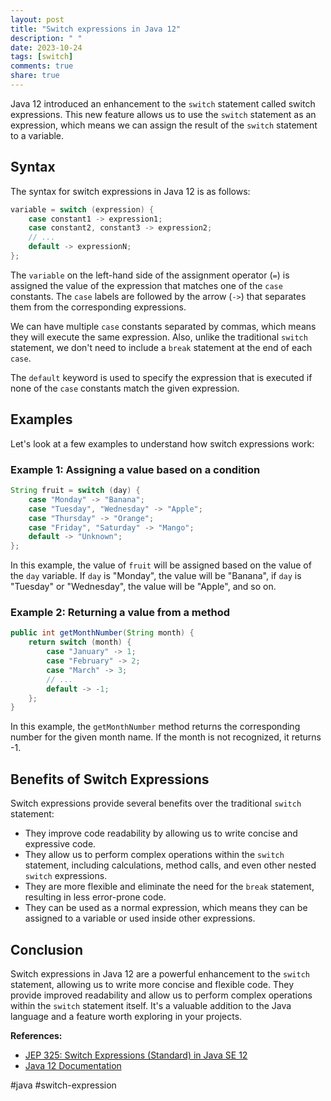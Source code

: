 ```yaml
---
layout: post
title: "Switch expressions in Java 12"
description: " "
date: 2023-10-24
tags: [switch]
comments: true
share: true
---
```


Java 12 introduced an enhancement to the `switch` statement called switch expressions. This new feature allows us to use the `switch` statement as an expression, which means we can assign the result of the `switch` statement to a variable.

## Syntax

The syntax for switch expressions in Java 12 is as follows:

```java
variable = switch (expression) {
    case constant1 -> expression1;
    case constant2, constant3 -> expression2;
    // ...
    default -> expressionN;
};
```

The `variable` on the left-hand side of the assignment operator (`=`) is assigned the value of the expression that matches one of the `case` constants. The `case` labels are followed by the arrow (`->`) that separates them from the corresponding expressions.

We can have multiple `case` constants separated by commas, which means they will execute the same expression. Also, unlike the traditional `switch` statement, we don't need to include a `break` statement at the end of each `case`.

The `default` keyword is used to specify the expression that is executed if none of the `case` constants match the given expression.

## Examples

Let's look at a few examples to understand how switch expressions work:

### Example 1: Assigning a value based on a condition

```java
String fruit = switch (day) {
    case "Monday" -> "Banana";
    case "Tuesday", "Wednesday" -> "Apple";
    case "Thursday" -> "Orange";
    case "Friday", "Saturday" -> "Mango";
    default -> "Unknown";
};
```

In this example, the value of `fruit` will be assigned based on the value of the `day` variable. If `day` is "Monday", the value will be "Banana", if `day` is "Tuesday" or "Wednesday", the value will be "Apple", and so on.

### Example 2: Returning a value from a method

```java
public int getMonthNumber(String month) {
    return switch (month) {
        case "January" -> 1;
        case "February" -> 2;
        case "March" -> 3;
        // ...
        default -> -1;
    };
}
```

In this example, the `getMonthNumber` method returns the corresponding number for the given month name. If the month is not recognized, it returns -1.

## Benefits of Switch Expressions

Switch expressions provide several benefits over the traditional `switch` statement:

- They improve code readability by allowing us to write concise and expressive code.
- They allow us to perform complex operations within the `switch` statement, including calculations, method calls, and even other nested `switch` expressions.
- They are more flexible and eliminate the need for the `break` statement, resulting in less error-prone code.
- They can be used as a normal expression, which means they can be assigned to a variable or used inside other expressions.

## Conclusion

Switch expressions in Java 12 are a powerful enhancement to the `switch` statement, allowing us to write more concise and flexible code. They provide improved readability and allow us to perform complex operations within the `switch` statement itself. It's a valuable addition to the Java language and a feature worth exploring in your projects.

**References:**
- [JEP 325: Switch Expressions (Standard) in Java SE 12](https://openjdk.java.net/jeps/325)
- [Java 12 Documentation](https://docs.oracle.com/en/java/javase/12/)
  
#java #switch-expression
